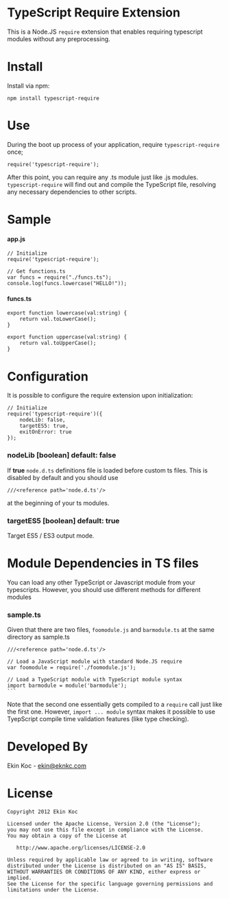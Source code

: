 TypeScript Require Extension
============================

This is a Node.JS `require` extension that enables requiring typescript modules without any preprocessing.

# Install
Install via npm:

    npm install typescript-require

# Use

During the boot up process of your application, require `typescript-require` once;

    require('typescript-require');

After this point, you can require any .ts module just like .js modules. `typescript-require` will find out
and compile the TypeScript file, resolving any necessary dependencies to other scripts.

# Sample

#### app.js
    // Initialize
    require('typescript-require');

    // Get functions.ts
    var funcs = require("./funcs.ts");
    console.log(funcs.lowercase("HELLO!"));

#### funcs.ts
    export function lowercase(val:string) {
        return val.toLowerCase();
    }

    export function uppercase(val:string) {
        return val.toUpperCase();
    }

# Configuration
It is possible to configure the require extension upon initialization:

    // Initialize
    require('typescript-require')({
        nodeLib: false,
        targetES5: true,
        exitOnError: true
    });

### nodeLib [boolean] default: false
If **true** `node.d.ts` definitions file is loaded before custom ts files. This is disabled by default and you should use

    ///<reference path='node.d.ts'/>

at the beginning of your ts modules.

### targetES5 [boolean] default: true
Target ES5 / ES3 output mode.

# Module Dependencies in TS files
You can load any other TypeScript or Javascript module from your typescripts. However, you should
use different methods for different modules

### sample.ts
Given that there are two files, `foomodule.js` and `barmodule.ts` at the same directory as sample.ts

    ///<reference path='node.d.ts'/>

    // Load a JavaScript module with standard Node.JS require
    var foomodule = require('./foomodule.js');

    // Load a TypeScript module with TypeScript module syntax
    import barmodule = module('barmodule');
    ```
Note that the second one essentially gets compiled to a `require` call just like the first one. However,
`import ... module` syntax makes it possible to use TyepScript compile time validation features (like type checking).

Developed By
============

Ekin Koc - <ekin@eknkc.com>

License
=======

    Copyright 2012 Ekin Koc

    Licensed under the Apache License, Version 2.0 (the "License");
    you may not use this file except in compliance with the License.
    You may obtain a copy of the License at

       http://www.apache.org/licenses/LICENSE-2.0

    Unless required by applicable law or agreed to in writing, software
    distributed under the License is distributed on an "AS IS" BASIS,
    WITHOUT WARRANTIES OR CONDITIONS OF ANY KIND, either express or implied.
    See the License for the specific language governing permissions and
    limitations under the License.
